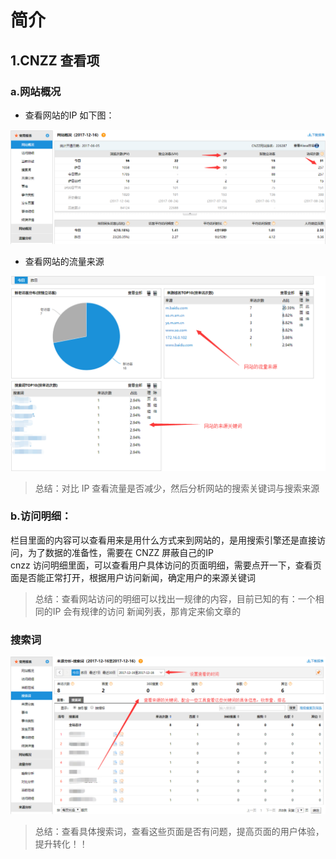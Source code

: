 # 简介

## 1.CNZZ 查看项

### a.网站概况
- 查看网站的IP 如下图：

![后台示例图](./images/网站概况.png)
- 查看网站的流量来源

![网站信息](./images/网站信息.png)

> 总结：对比 IP 查看流量是否减少，然后分析网站的搜索关键词与搜索来源

### b.访问明细：

栏目里面的内容可以查看用来是用什么方式来到网站的，是用搜索引擎还是直接访问，为了数据的准备性，需要在 CNZZ 屏蔽自己的IP  
cnzz 访问明细里面，可以查看用户具体访问的页面明细，需要点开一下，查看页面是否能正常打开，根据用户访问新闻，确定用户的来源关键词

> 总结：查看网站访问的明细可以找出一规律的内容，目前已知的有：一个相同的IP 会有规律的访问 新闻列表，那肯定来偷文章的

### 搜索词
![搜索词](./images/搜索词.png)

> 总结：查看具体搜索词，查看这些页面是否有问题，提高页面的用户体验，提升转化！！
